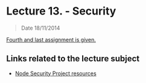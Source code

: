 # Lecture 13. - Security

> Date 18/11/2014


[Fourth and last assignment is given.](../assignments/2014-11-18.md)


## Links related to the lecture subject

* [Node Security Project resources](https://nodesecurity.io/resources "Talks, blog posts, articles and papers that are about or tangentially related to node.js security")
